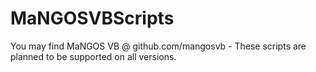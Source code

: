 MaNGOSVBScripts
===============

You may find MaNGOS VB @ github.com/mangosvb - These scripts are planned to be supported on all versions.

